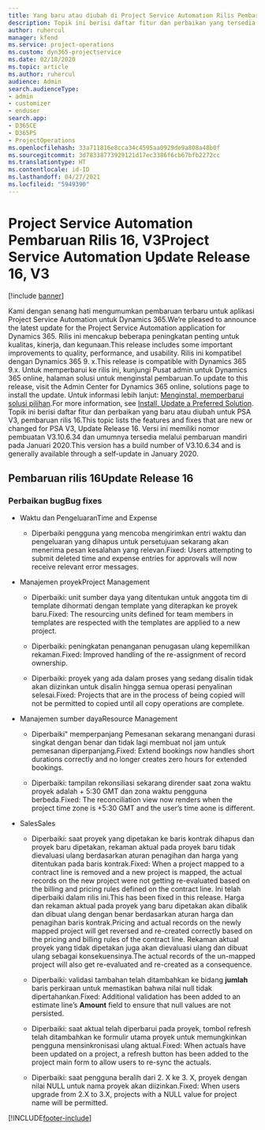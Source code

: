 ```yaml
---
title: Yang baru atau diubah di Project Service Automation Rilis Pembaruan 16, V3
description: Topik ini berisi daftar fitur dan perbaikan yang tersedia di Project Service Automation V3, pembaruan rilis 16, V3.
author: ruhercul
manager: kfend
ms.service: project-operations
ms.custom: dyn365-projectservice
ms.date: 02/18/2020
ms.topic: article
ms.author: ruhercul
audience: Admin
search.audienceType:
- admin
- customizer
- enduser
search.app:
- D365CE
- D365PS
- ProjectOperations
ms.openlocfilehash: 33a711816e8cca34c4595aa0929de9a808a48b0f
ms.sourcegitcommit: 3d78338773929121d17ec3386f6cb67bfb2272cc
ms.translationtype: HT
ms.contentlocale: id-ID
ms.lasthandoff: 04/27/2021
ms.locfileid: "5949390"
---
```

# <a name="project-service-automation-update-release-16-v3"></a><span data-ttu-id="a1628-103">Project Service Automation Pembaruan Rilis 16, V3</span><span class="sxs-lookup"><span data-stu-id="a1628-103">Project Service Automation Update Release 16, V3</span></span>

[!include [banner](../includes/psa-now-project-operations.md)]

<span data-ttu-id="a1628-104">Kami dengan senang hati mengumumkan pembaruan terbaru untuk aplikasi Project Service Automation untuk Dynamics 365.</span><span class="sxs-lookup"><span data-stu-id="a1628-104">We’re pleased to announce the latest update for the Project Service Automation application for Dynamics 365.</span></span> <span data-ttu-id="a1628-105">Rilis ini mencakup beberapa peningkatan penting untuk kualitas, kinerja, dan kegunaan.</span><span class="sxs-lookup"><span data-stu-id="a1628-105">This release includes some important improvements to quality, performance, and usability.</span></span>  <span data-ttu-id="a1628-106">Rilis ini kompatibel dengan Dynamics 365 9. x.</span><span class="sxs-lookup"><span data-stu-id="a1628-106">This release is compatible with Dynamics 365 9.x.</span></span> <span data-ttu-id="a1628-107">Untuk memperbarui ke rilis ini, kunjungi Pusat admin untuk Dynamics 365 online, halaman solusi untuk menginstal pembaruan.</span><span class="sxs-lookup"><span data-stu-id="a1628-107">To update to this release, visit the Admin Center for Dynamics 365 online, solutions page to install the update.</span></span> <span data-ttu-id="a1628-108">Untuk informasi lebih lanjut: [Menginstal, memperbarui solusi pilihan](/dynamics365/project-service/upgrade-psa-home-page).</span><span class="sxs-lookup"><span data-stu-id="a1628-108">For more information, see [Install, Update a Preferred Solution](/dynamics365/project-service/upgrade-psa-home-page).</span></span>
<span data-ttu-id="a1628-109">Topik ini berisi daftar fitur dan perbaikan yang baru atau diubah untuk PSA V3, pembaruan rilis 16.</span><span class="sxs-lookup"><span data-stu-id="a1628-109">This topic lists the features and fixes that are new or changed for PSA V3, Update Release 16.</span></span> <span data-ttu-id="a1628-110">Versi ini memiliki nomor pembuatan V3.10.6.34 dan umumnya tersedia melalui pembaruan mandiri pada Januari 2020.</span><span class="sxs-lookup"><span data-stu-id="a1628-110">This version has a build number of V3.10.6.34 and is generally available through a self-update in January 2020.</span></span>


## <a name="update-release-16"></a><span data-ttu-id="a1628-111">Pembaruan rilis 16</span><span class="sxs-lookup"><span data-stu-id="a1628-111">Update Release 16</span></span>

### <a name="bug-fixes"></a><span data-ttu-id="a1628-112">Perbaikan bug</span><span class="sxs-lookup"><span data-stu-id="a1628-112">Bug fixes</span></span>

-   <span data-ttu-id="a1628-113">Waktu dan Pengeluaran</span><span class="sxs-lookup"><span data-stu-id="a1628-113">Time and Expense</span></span>

    -   <span data-ttu-id="a1628-114">Diperbaiki pengguna yang mencoba mengirimkan entri waktu dan pengeluaran yang dihapus untuk persetujuan sekarang akan menerima pesan kesalahan yang relevan.</span><span class="sxs-lookup"><span data-stu-id="a1628-114">Fixed: Users attempting to submit deleted time and expense entries for approvals will now receive relevant error messages.</span></span>

-   <span data-ttu-id="a1628-115">Manajemen proyek</span><span class="sxs-lookup"><span data-stu-id="a1628-115">Project Management</span></span>

    -   <span data-ttu-id="a1628-116">Diperbaiki: unit sumber daya yang ditentukan untuk anggota tim di template dihormati dengan template yang diterapkan ke proyek baru.</span><span class="sxs-lookup"><span data-stu-id="a1628-116">Fixed: The resourcing units defined for team members in templates are respected with the templates are applied to a new project.</span></span>

    -   <span data-ttu-id="a1628-117">Diperbaiki: peningkatan penanganan penugasan ulang kepemilikan rekaman.</span><span class="sxs-lookup"><span data-stu-id="a1628-117">Fixed: Improved handling of the re-assignment of record ownership.</span></span>

    -   <span data-ttu-id="a1628-118">Diperbaiki: proyek yang ada dalam proses yang sedang disalin tidak akan diizinkan untuk disalin hingga semua operasi penyalinan selesai.</span><span class="sxs-lookup"><span data-stu-id="a1628-118">Fixed: Projects that are in the process of being copied will not be permitted to copied until all copy operations are complete.</span></span>

-   <span data-ttu-id="a1628-119">Manajemen sumber daya</span><span class="sxs-lookup"><span data-stu-id="a1628-119">Resource Management</span></span>

    -   <span data-ttu-id="a1628-120">Diperbaiki" memperpanjang Pemesanan sekarang menangani durasi singkat dengan benar dan tidak lagi membuat nol jam untuk pemesanan diperpanjang.</span><span class="sxs-lookup"><span data-stu-id="a1628-120">Fixed: Extend bookings now handles short durations correctly and no longer creates zero hours for extended bookings.</span></span>

    -   <span data-ttu-id="a1628-121">Diperbaiki: tampilan rekonsiliasi sekarang dirender saat zona waktu proyek adalah + 5:30 GMT dan zona waktu pengguna berbeda.</span><span class="sxs-lookup"><span data-stu-id="a1628-121">Fixed: The reconciliation view now renders when the project time zone is +5:30 GMT and the user’s time aone is different.</span></span>

-   <span data-ttu-id="a1628-122">Sales</span><span class="sxs-lookup"><span data-stu-id="a1628-122">Sales</span></span>

    -   <span data-ttu-id="a1628-123">Diperbaiki: saat proyek yang dipetakan ke baris kontrak dihapus dan proyek baru dipetakan, rekaman aktual pada proyek baru tidak dievaluasi ulang berdasarkan aturan penagihan dan harga yang ditentukan pada baris kontrak.</span><span class="sxs-lookup"><span data-stu-id="a1628-123">Fixed: When a project mapped to a contract line is removed and a new project is mapped, the actual records on the new project were not getting re-evaluated based on the billing and pricing rules defined on the contract line.</span></span> <span data-ttu-id="a1628-124">Ini telah diperbaiki dalam rilis ini.</span><span class="sxs-lookup"><span data-stu-id="a1628-124">This has been fixed in this release.</span></span> <span data-ttu-id="a1628-125">Harga dan rekaman aktual pada proyek yang baru dipetakan akan dibalik dan dibuat ulang dengan benar berdasarkan aturan harga dan penagihan baris kontrak.</span><span class="sxs-lookup"><span data-stu-id="a1628-125">Pricing and actual records on the newly mapped project will get reversed and re-created correctly based on the pricing and billing rules of the contract line.</span></span> <span data-ttu-id="a1628-126">Rekaman aktual proyek yang tidak dipetakan juga akan dievaluasi ulang dan dibuat ulang sebagai konsekuensinya.</span><span class="sxs-lookup"><span data-stu-id="a1628-126">The actual records of the un-mapped project will also get re-evaluated and re-created as a consequence.</span></span>

    -   <span data-ttu-id="a1628-127">Diperbaiki: validasi tambahan telah ditambahkan ke bidang **jumlah** baris perkiraan untuk memastikan bahwa nilai null tidak dipertahankan.</span><span class="sxs-lookup"><span data-stu-id="a1628-127">Fixed: Additional validation has been added to an estimate line’s **Amount** field to ensure that null values are not persisted.</span></span>

    -   <span data-ttu-id="a1628-128">Diperbaiki: saat aktual telah diperbarui pada proyek, tombol refresh telah ditambahkan ke formulir utama proyek untuk memungkinkan pengguna mensinkronisasi ulang aktual.</span><span class="sxs-lookup"><span data-stu-id="a1628-128">Fixed: When actuals have been updated on a project, a refresh button has been added to the project main form to allow users to re-sync the actuals.</span></span>

    -   <span data-ttu-id="a1628-129">Diperbaiki: saat pengguna beralih dari 2. X ke 3. X, proyek dengan nilai NULL untuk nama proyek akan diizinkan.</span><span class="sxs-lookup"><span data-stu-id="a1628-129">Fixed: When users upgrade from 2.X to 3.X, projects with a NULL value for project name will be permitted.</span></span>



[!INCLUDE[footer-include](../includes/footer-banner.md)]